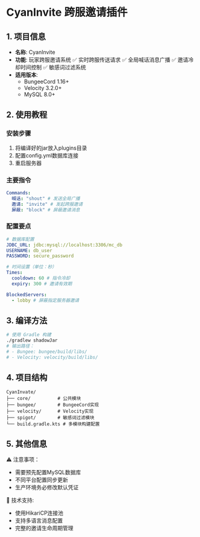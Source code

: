 # CyanInvite 跨服邀请插件

## 1. 项目信息
- **名称**: CyanInvite
- **功能**: 玩家跨服邀请系统
  ✅ 实时跨服传送请求
  ✅ 全局喊话消息广播
  ✅ 邀请冷却时间控制
  ✅ 敏感词过滤系统
- **适用版本**:
  - BungeeCord 1.16+
  - Velocity 3.2.0+
  - MySQL 8.0+

## 2. 使用教程
### 安装步骤
1. 将编译好的jar放入plugins目录
2. 配置config.yml数据库连接
3. 重启服务器

### 主要指令
```yml
Commands:
  喊话: "shout" # 发送全局广播
  邀请: "invite" # 发起跨服邀请
  屏蔽: "block" # 屏蔽邀请消息
```

### 配置要点
```yml
# 数据库配置
JDBC_URL: jdbc:mysql://localhost:3306/mc_db
USERNAME: db_user
PASSWORD: secure_password

# 时间设置（单位：秒）
Times:
  cooldown: 60 # 指令冷却
  expiry: 300 # 邀请有效期

BlockedServers:
  - lobby # 屏蔽指定服务器邀请
```

## 3. 编译方法
```bash
# 使用 Gradle 构建
./gradlew shadowJar
# 输出路径：
# - Bungee: bungee/build/libs/
# - Velocity: velocity/build/libs/
```

## 4. 项目结构
```
CyanInvate/
├── core/          # 公共模块
├── bungee/        # BungeeCord实现
├── velocity/      # Velocity实现
├── spigot/        # 敏感词过滤模块
└── build.gradle.kts # 多模块构建配置
```

## 5. 其他信息
⚠️ 注意事项：
- 需要预先配置MySQL数据库
- 不同平台配置同步更新
- 生产环境务必修改默认凭证

🔧 技术支持:
- 使用HikariCP连接池
- 支持多语言消息配置
- 完整的邀请生命周期管理
